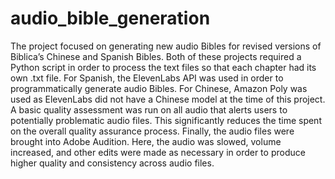 # audio_bible_generation
The project focused on generating new audio Bibles for revised versions of Biblica’s Chinese and Spanish Bibles. Both of these projects required a Python script in order to process the text files so that each chapter had its own .txt file. For Spanish, the ElevenLabs API was used in order to programmatically generate audio Bibles. For Chinese, Amazon Poly was used as ElevenLabs did not have a Chinese model at the time of this project. A basic quality assessment was run on all audio that alerts users to potentially problematic audio files. This significantly reduces the time spent on the overall quality assurance process. Finally, the audio files were brought into Adobe Audition. Here, the audio was slowed, volume increased, and other edits were made as necessary in order to produce higher quality and consistency across audio files.
